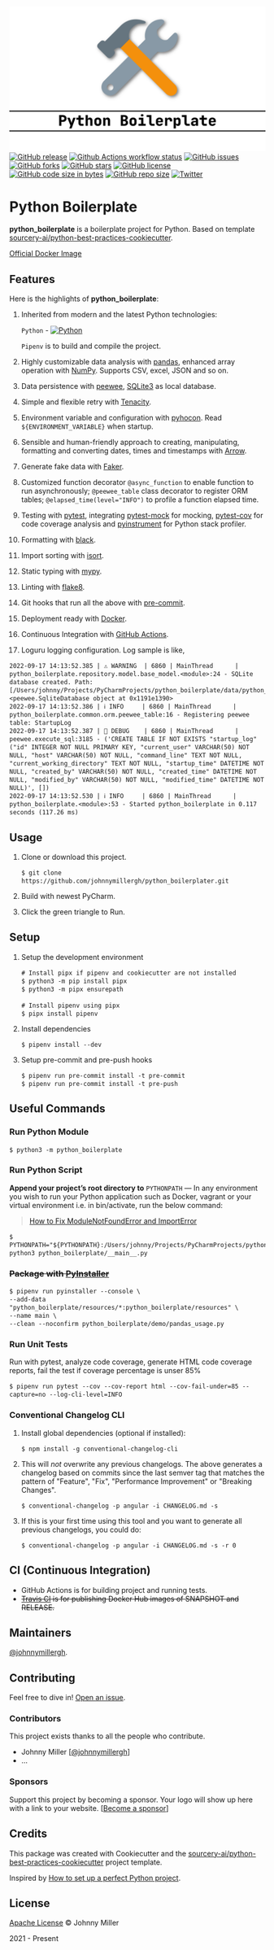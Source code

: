 ![Python Boilerplate Social Image](./python_boilerplate.png)
[![GitHub release](https://img.shields.io/github/release/johnnymillergh/python_boilerplate.svg)](https://github.com/johnnymillergh/python_boilerplate/releases)
[![Github Actions workflow status](https://github.com/johnnymillergh/python_boilerplate/actions/workflows/main.yml/badge.svg?branch=main)](https://github.com/johnnymillergh/python_boilerplate/actions)
[![GitHub issues](https://img.shields.io/github/issues/johnnymillergh/python_boilerplate)](https://github.com/johnnymillergh/python_boilerplate/issues)
[![GitHub forks](https://img.shields.io/github/forks/johnnymillergh/python_boilerplate)](https://github.com/johnnymillergh/python_boilerplate/network)
[![GitHub stars](https://img.shields.io/github/stars/johnnymillergh/python_boilerplate)](https://github.com/johnnymillergh/python_boilerplate)
[![GitHub license](https://img.shields.io/github/license/johnnymillergh/python_boilerplate)](https://github.com/johnnymillergh/python_boilerplate/blob/master/LICENSE)
[![GitHub code size in bytes](https://img.shields.io/github/languages/code-size/johnnymillergh/python_boilerplate.svg?style=popout)](https://github.com/johnnymillergh/python_boilerplate)
[![GitHub repo size](https://img.shields.io/github/repo-size/johnnymillergh/python_boilerplate.svg)](https://github.com/johnnymillergh/python_boilerplate)
[![Twitter](https://img.shields.io/twitter/url/https/github.com/johnnymillergh/python_boilerplate?style=social)](https://twitter.com/intent/tweet?text=Wow:&url=https%3A%2F%2Fgithub.com%2Fjohnnymillergh%2Fpython_boilerplate)

# Python Boilerplate

**python_boilerplate** is a boilerplate project for Python. Based on template [sourcery-ai/python-best-practices-cookiecutter](https://github.com/sourcery-ai/python-best-practices-cookiecutter).

[Official Docker Image](https://github.com/johnnymillergh/python_boilerplate/pkgs/container/python_boilerplate%2Fpython_boilerplate)

## Features

Here is the highlights of **python_boilerplate**:

1. Inherited from modern and the latest Python technologies:

   `Python` - [![Python](https://img.shields.io/badge/Python-v3.10.6-blue)](https://www.python.org/downloads/release/python-3106/)

   `Pipenv` is to build and compile the project.

2. Highly customizable data analysis with [pandas](https://pandas.pydata.org/), enhanced array operation with [NumPy](https://numpy.org/). Supports CSV, excel, JSON and so on.

3. Data persistence with [peewee](http://docs.peewee-orm.com/en/latest/), [SQLite3](https://sqlite.org/index.html) as local database.

4. Simple and flexible retry with [Tenacity](https://github.com/jd/tenacity).

5. Environment variable and configuration with [pyhocon](https://pythonhosted.org/pyhocon/_modules/pyhocon.html). Read `${ENVIRONMENT_VARIABLE}` when startup.

6. Sensible and human-friendly approach to creating, manipulating, formatting and converting dates, times and timestamps with [Arrow](https://pypi.org/project/arrow/).

7. Generate fake data with [Faker](https://pypi.org/project/Faker/).

8. Customized function decorator `@async_function` to enable function to run asynchronously; `@peewee_table` class decorator to register ORM tables; `@elapsed_time(level="INFO")` to profile a function elapsed time.

9. Testing with [pytest](https://docs.pytest.org/en/latest/), integrating [pytest-mock](https://pypi.org/project/pytest-mock/) for mocking, [pytest-cov](https://pypi.org/project/pytest-cov/) for code coverage analysis and [pyinstrument](https://github.com/joerick/pyinstrument) for Python stack profiler.

10. Formatting with [black](https://github.com/psf/black).

11. Import sorting with [isort](https://github.com/timothycrosley/isort).

12. Static typing with [mypy](http://mypy-lang.org/).

13. Linting with [flake8](http://flake8.pycqa.org/en/latest/).

14. Git hooks that run all the above with [pre-commit](https://pre-commit.com/).

15. Deployment ready with [Docker](https://docker.com/).

16. Continuous Integration with [GitHub Actions](https://github.com/features/actions).

17. Loguru logging configuration. Log sample is like,

   ```
   2022-09-17 14:13:52.385 | ⚠️ WARNING  | 6860 | MainThread      | python_boilerplate.repository.model.base_model.<module>:24 - SQLite database created. Path: [/Users/johnny/Projects/PyCharmProjects/python_boilerplate/data/python_boilerplate.db], <peewee.SqliteDatabase object at 0x1191e1390>
   2022-09-17 14:13:52.386 | ℹ️ INFO     | 6860 | MainThread      | python_boilerplate.common.orm.peewee_table:16 - Registering peewee table: StartupLog
   2022-09-17 14:13:52.387 | 🐞 DEBUG    | 6860 | MainThread      | peewee.execute_sql:3185 - ('CREATE TABLE IF NOT EXISTS "startup_log" ("id" INTEGER NOT NULL PRIMARY KEY, "current_user" VARCHAR(50) NOT NULL, "host" VARCHAR(50) NOT NULL, "command_line" TEXT NOT NULL, "current_working_directory" TEXT NOT NULL, "startup_time" DATETIME NOT NULL, "created_by" VARCHAR(50) NOT NULL, "created_time" DATETIME NOT NULL, "modified_by" VARCHAR(50) NOT NULL, "modified_time" DATETIME NOT NULL)', [])
   2022-09-17 14:13:52.530 | ℹ️ INFO     | 6860 | MainThread      | python_boilerplate.<module>:53 - Started python_boilerplate in 0.117 seconds (117.26 ms)
   ```

## Usage

1. Clone or download this project.

   ```shell
   $ git clone https://github.com/johnnymillergh/python_boilerplater.git
   ```

2. Build with newest PyCharm.

3. Click the green triangle to Run.

## Setup

1. Setup the development environment

   ```shell
   # Install pipx if pipenv and cookiecutter are not installed
   $ python3 -m pip install pipx
   $ python3 -m pipx ensurepath

   # Install pipenv using pipx
   $ pipx install pipenv
   ```

2. Install dependencies

   ```shell
   $ pipenv install --dev
   ```

3. Setup pre-commit and pre-push hooks

   ```shell
   $ pipenv run pre-commit install -t pre-commit
   $ pipenv run pre-commit install -t pre-push
   ```

## Useful Commands

### Run Python Module

```shell
$ python3 -m python_boilerplate
```

### Run Python Script

**Append your project’s root directory to** `PYTHONPATH` — In any environment you wish to run your Python application such as Docker, vagrant or your virtual environment i.e. in bin/activate, run the below command:

> [How to Fix ModuleNotFoundError and ImportError](https://towardsdatascience.com/how-to-fix-modulenotfounderror-and-importerror-248ce5b69b1c)

```shell
$ PYTHONPATH="${PYTHONPATH}:/Users/johnny/Projects/PyCharmProjects/python_boilerplate/python_boilerplate" python3 python_boilerplate/__main__.py
```

### ~~Package with [PyInstaller](https://pyinstaller.org/en/latest/usage.html?highlight=pythonpath#using-pyinstaller)~~

```shell
$ pipenv run pyinstaller --console \
--add-data "python_boilerplate/resources/*:python_boilerplate/resources" \
--name main \
--clean --noconfirm python_boilerplate/demo/pandas_usage.py
```

### Run Unit Tests

Run with pytest, analyze code coverage, generate HTML code coverage reports, fail the test if coverage percentage is unser 85%

```shell
$ pipenv run pytest --cov --cov-report html --cov-fail-under=85 --capture=no --log-cli-level=INFO
```

### Conventional Changelog CLI

1. Install global dependencies (optional if installed):

   ```shell
   $ npm install -g conventional-changelog-cli
   ```

2. This will *not* overwrite any previous changelogs. The above generates a changelog based on commits since the last semver tag that matches the pattern of "Feature", "Fix", "Performance Improvement" or "Breaking Changes".

   ```shell
   $ conventional-changelog -p angular -i CHANGELOG.md -s
   ```

3. If this is your first time using this tool and you want to generate all previous changelogs, you could do:

   ```shell
   $ conventional-changelog -p angular -i CHANGELOG.md -s -r 0
   ```

## CI (Continuous Integration)

- GitHub Actions is for building project and running tests.
- ~~[Travis CI](https://travis-ci.com/github/johnnymillergh/) is for publishing Docker Hub images of SNAPSHOT and RELEASE.~~

## Maintainers

[@johnnymillergh](https://github.com/johnnymillergh).

## Contributing

Feel free to dive in! [Open an issue](https://github.com/johnnymillergh/python_boilerplate/issues/new).

### Contributors

This project exists thanks to all the people who contribute.

- Johnny Miller [[@johnnymillergh](https://github.com/johnnymillergh)]
- …


### Sponsors

Support this project by becoming a sponsor. Your logo will show up here with a link to your website. [[Become a sponsor](https://become-a-sponsor.org)]

## Credits

This package was created with Cookiecutter and the [sourcery-ai/python-best-practices-cookiecutter](https://github.com/sourcery-ai/python-best-practices-cookiecutter) project template.

Inspired by [How to set up a perfect Python project](https://sourcery.ai/blog/python-best-practices/).

## License

[Apache License](https://github.com/johnnymillergh/python_boilerplate/blob/master/LICENSE) © Johnny Miller

2021 - Present
